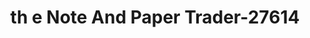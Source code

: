 ---
f_zip-code: 92037
f_state-code: CA
title: th e Note And Paper Trader-27614
f_phone: 619-225-9807
f_city-only: La Jolla
f_address: Po Box 948464 La Jolla
f_location-unique-id: '27614'
slug: th-e-note-and-paper-trader-27614
updated-on: '2024-05-30T13:46:58.046Z'
created-on: '2024-05-30T13:36:59.803Z'
published-on: '2024-05-30T13:54:32.469Z'
f_city-state: cms/city/la-jolla-ca.md
f_company: cms/company/th-e-note-and-paper-trader.md
f_state: cms/state/california.md
layout: '[payday-loan].html'
tags: payday-loan
---